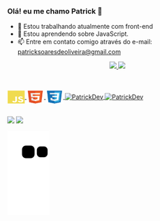 ### Olá! eu me chamo Patrick 👋


- 🔭 Estou trabalhando atualmente com front-end
- 🌱 Estou aprendendo sobre JavaScript.
- 📫 Entre em contato comigo através do e-mail: patricksoaresdeoliveira@gmail.com

<div align="center">
  <a href="https://github.com/PatrickSoares-Dev">
  <img height="140em" src="https://github-readme-stats.vercel.app/api?username=PatrickSoares-Dev&show_icons=true&theme=dracula&include_all_commits=true&count_private=true"/>
  <img height="140em" src="https://github-readme-stats.vercel.app/api/top-langs/?username=PatrickSoares-Dev&layout=compact&langs_count=7&theme=dracula"/>
</div>
</div>
  
</div>
  
##

<div> 
  
<div style="display: inline_block"><br>
  <img align="center" alt="PatrickDev" height="30" width="40" src="https://raw.githubusercontent.com/devicons/devicon/master/icons/javascript/javascript-plain.svg">
  <img align="center" alt="PatrickDev" height="30" width="40" src="https://raw.githubusercontent.com/devicons/devicon/master/icons/html5/html5-original.svg">
  <img align="center" alt="PatrickDev" height="30" width="40" src="https://raw.githubusercontent.com/devicons/devicon/master/icons/css3/css3-original.svg">
  <img align="center" alt="PatrickDev" height="30" width="40" src="https://cdn.jsdelivr.net/gh/devicons/devicon/icons/bootstrap/bootstrap-original.svg" />
  <img align="center" alt="PatrickDev" height="30" width="40" src="https://cdn.jsdelivr.net/gh/devicons/devicon/icons/jquery/jquery-original.svg" />


</div>
  
</div>
  
##

<div>   
  
<div> 
  <a href = "mailto:contatopatricksoaresdeoliveira@gmail.com"><img src="https://img.shields.io/badge/-Gmail-%23333?style=for-the-badge&logo=gmail&logoColor=white" target="_blank"></a>
  <a href="https://www.linkedin.com/in/patricksoares-dev/" target="_blank"><img src="https://img.shields.io/badge/-LinkedIn-%230077B5?style=for-the-badge&logo=linkedin&logoColor=white" target="_blank"></a> 
  
 
  ![Snake animation](https://github.com/PatrickSoares-dev/PatrickSoares-Dev/blob/output/github-contribution-grid-snake.svg)
 
</div>
